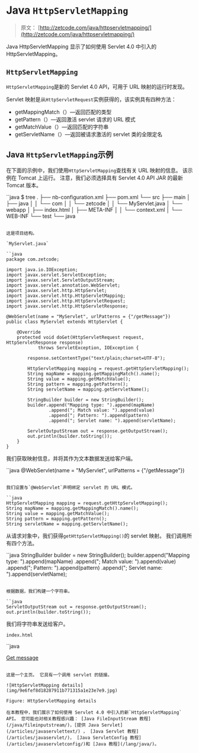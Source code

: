 # Java `HttpServletMapping`

> 原文： [http://zetcode.com/java/httpservletmapping/](http://zetcode.com/java/httpservletmapping/)

Java HttpServletMapping 显示了如何使用 Servlet 4.0 中引入的 HttpServletMapping。

## `HttpServletMapping`

`HttpServletMapping`是新的 Servlet 4.0 API，可用于 URL 映射的运行时发现。

Servlet 映射是从`HttpServletRequest`实例获得的，该实例具有四种方法：

*   getMappingMatch（）—返回匹配的类型
*   getPattern（）—返回激活 servlet 请求的 URL 模式
*   getMatchValue（）—返回匹配的字符串
*   getServletName（）—返回被请求激活的 servlet 类的全限定名

## Java `HttpServletMapping`示例

在下面的示例中，我们使用`HttpServletMapping`查找有关 URL 映射的信息。 该示例在 Tomcat 上运行。 注意，我们必须选择具有 Servlet 4.0 API JAR 的最新 Tomcat 版本。

``java
$ tree
.
├── nb-configuration.xml
├── pom.xml
└── src
    ├── main
    │   ├── java
    │   │   └── com
    │   │       └── zetcode
    │   │           └── MyServlet.java
    │   └── webapp
    │       ├── index.html
    │       ├── META-INF
    │       │   └── context.xml
    │       └── WEB-INF
    └── test
        └── java

```

这是项目结构。

`MyServlet.java`

``java
package com.zetcode;

import java.io.IOException;
import javax.servlet.ServletException;
import javax.servlet.ServletOutputStream;
import javax.servlet.annotation.WebServlet;
import javax.servlet.http.HttpServlet;
import javax.servlet.http.HttpServletMapping;
import javax.servlet.http.HttpServletRequest;
import javax.servlet.http.HttpServletResponse;

@WebServlet(name = "MyServlet", urlPatterns = {"/getMessage"})
public class MyServlet extends HttpServlet {

    @Override
    protected void doGet(HttpServletRequest request, HttpServletResponse response)
            throws ServletException, IOException {

        response.setContentType("text/plain;charset=UTF-8");

        HttpServletMapping mapping = request.getHttpServletMapping();
        String mapName = mapping.getMappingMatch().name();
        String value = mapping.getMatchValue();
        String pattern = mapping.getPattern();
        String servletName = mapping.getServletName();

        StringBuilder builder = new StringBuilder();
        builder.append("Mapping type: ").append(mapName)
                .append("; Match value: ").append(value)
                .append("; Pattern: ").append(pattern)
                .append("; Servlet name: ").append(servletName);

        ServletOutputStream out = response.getOutputStream();
        out.println(builder.toString());
    }
}

```

我们获取映射信息，并将其作为文本数据发送给客户端。

``java
@WebServlet(name = "MyServlet", urlPatterns = {"/getMessage"})

```

我们设置与`@WebServlet`声明绑定 servlet 的 URL 模式。

``java
HttpServletMapping mapping = request.getHttpServletMapping();
String mapName = mapping.getMappingMatch().name();
String value = mapping.getMatchValue();
String pattern = mapping.getPattern();
String servletName = mapping.getServletName();

```

从请求对象中，我们获得`getHttpServletMapping()`的 servlet 映射。 我们调用所有四个方法。

``java
StringBuilder builder = new StringBuilder();
builder.append("Mapping type: ").append(mapName)
        .append("; Match value: ").append(value)
        .append("; Pattern: ").append(pattern)
        .append("; Servlet name: ").append(servletName);

```

根据数据，我们构建一个字符串。

``java
ServletOutputStream out = response.getOutputStream();
out.println(builder.toString());

```

我们将字符串发送给客户。

`index.html`

``java
<!DOCTYPE html>
<html>
    <head>
        <title>Home Page</title>
        <meta charset="UTF-8">
    </head>
    <body>
        <a href="getMessage">Get message</a>
    </body>
</html>

```

这是一个主页。 它具有一个调用 servlet 的链接。

![HttpServletMapping details](img/9e6fef8d18287911b771315a1e23e7e9.jpg)

Figure: HttpServletMapping details

在本教程中，我们展示了如何使用 Servlet 4.0 中引入的新`HttpServletMapping` API。 您可能也对相关教程感兴趣： [Java FileInputStream 教程](/java/fileinputstream/)，[提供 Java Servlet](/articles/javaservlettext/) ， [Java Servlet 教程](/articles/javaservlet/)， [Java ServletConfig 教程](/articles/javaservletconfig/)和 [Java 教程](/lang/java/)。